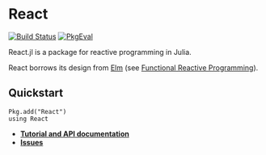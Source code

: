 # React

[![Build Status](https://travis-ci.org/shashi/React.jl.png)](https://travis-ci.org/shashi/React.jl)
[![PkgEval](http://pkg.julialang.org/badges/React_0.3.svg)](http://pkg.julialang.org/?pkg=React&ver=0.3)

React.jl is a package for reactive programming in Julia.

React borrows its design from [Elm](http://elm-lang.org/) (see [Functional Reactive Programming](http://elm-lang.org/learn/What-is-FRP.elm)).

## Quickstart

```{.julia execute="false"}
Pkg.add("React")
using React
```

* **[Tutorial and API documentation](http://shashi.github.io/React.jl)**
* [**Issues**](https://github.com/shashi/React.jl/issues/new)
